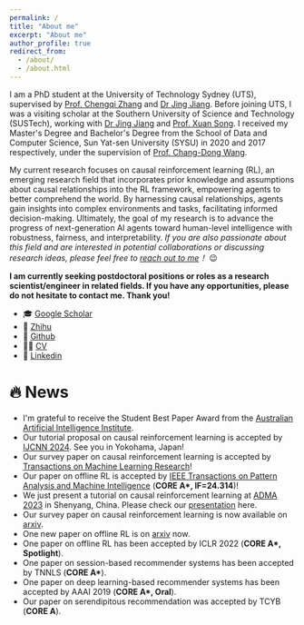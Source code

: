 ```yaml
---
permalink: /
title: "About me"
excerpt: "About me"
author_profile: true
redirect_from: 
  - /about/
  - /about.html
---
```


I am a PhD student at the University of Technology Sydney (UTS), supervised by [Prof. Chengqi Zhang](https://www.uts.edu.au/staff/chengqi.zhang) and [Dr Jing Jiang](https://www.uts.edu.au/staff/jing.jiang). Before joining UTS, I was a visiting scholar at the Southern University of Science and Technology (SUSTech), working with [Dr Jing Jiang](https://www.uts.edu.au/staff/jing.jiang) and [Prof. Xuan Song](https://www.sustech.edu.cn/zh/songxuan.html). I received my Master's Degree and Bachelor's Degree from the School of Data and Computer Science, Sun Yat-sen University (SYSU) in 2020 and 2017 respectively, under the supervision of [Prof. Chang-Dong Wang](http://www.scholat.com/changdongwang.cn). 

My current research focuses on causal reinforcement learning (RL), an emerging research field that incorporates prior knowledge and assumptions about causal relationships into the RL framework, empowering agents to better comprehend the world. By harnessing causal relationships, agents gain insights into complex environments and tasks, facilitating informed decision-making. Ultimately, the goal of my research is to advance the progress of next-generation AI agents toward human-level intelligence with robustness, fairness, and interpretability. *If you are also passionate about this field and are interested in potential collaborations or discussing research ideas, please feel free to [reach out to me](zhi-hong.deng@student.uts.edu.au)！*  😉

**I am currently seeking postdoctoral positions or roles as a research scientist/engineer in related fields. If you have any opportunities, please do not hesitate to contact me. Thank you!**

- 🎓 [Google Scholar](https://scholar.google.com.au/citations?user=e8D8_NwAAAAJ)
- 📘 [Zhihu](https://www.zhihu.com/people/Zhi-Hong.Deng)
- 🌵 [Github](https://github.com/familyld)
- 👨‍🎓 [CV](http://2wildkids.com/files/CV_ZhihongDeng_2024.pdf)
- 🤝 [Linkedin](https://www.linkedin.com/in/zhihong-deng-111745256/)

🔥 News
=======

* I'm grateful to receive the Student Best Paper Award from the [Australian Artificial Intelligence Institute](https://www.uts.edu.au/research/australian-artificial-intelligence-institute).
* Our tutorial proposal on causal reinforcement learning is accepted by [IJCNN 2024](https://2024.ieeewcci.org/). See you in Yokohama, Japan!
* Our survey paper on causal reinforcement learning is accepted by [Transactions on Machine Learning Research](https://openreview.net/pdf?id=qqnttX9LPo)! 
* Our paper on offline RL is accepted by [IEEE Transactions on Pattern Analysis and Machine Intelligence](https://ieeexplore.ieee.org/document/10301548/) (**CORE A\*, IF=24.314**)!
* We just present a tutorial on causal reinforcement learning at [ADMA 2023](https://adma2023.uqcloud.net/index.html) in Shenyang, China. Please check our [presentation](https://2wildkids.com/files/ADMA2023-Tutorial-CausalRL-ZhihongDeng.pdf) here.
* Our survey paper on causal reinforcement learning is now available on [arxiv](https://arxiv.org/abs/2307.01452).
* One new paper on offline RL is on [arxiv](https://arxiv.org/abs/2110.12468) now.
* One paper on offline RL has been accepted by ICLR 2022 (**CORE A\*, Spotlight**).
* One paper on session-based recommender systems has been accepted by TNNLS (**CORE A\***).
* One paper on deep learning-based recommender systems has been accepted by AAAI 2019 (**CORE A\*, Oral**).
* Our paper on serendipitous recommendation was accepted by TCYB (**CORE A**).
